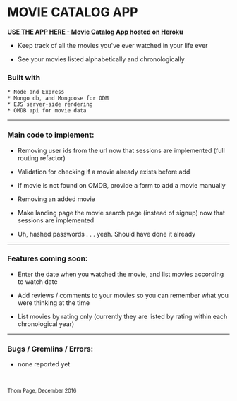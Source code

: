# MOVIE CATALOG APP

[**USE THE APP HERE - Movie Catalog App hosted on Heroku**](https://movie-catalog-app.herokuapp.com)

* Keep track of all the movies you've ever watched in your life ever

* See your movies listed alphabetically and chronologically


### Built with
	* Node and Express
	* Mongo db, and Mongoose for ODM
	* EJS server-side rendering
	* OMDB api for movie data

----
### Main code to implement:

- Removing user ids from the url now that sessions are implemented (full routing refactor)

- Validation for checking if a movie already exists before add

- If movie is not found on OMDB, provide a form to add a movie manually

- Removing an added movie

- Make landing page the movie search page (instead of signup) now that sessions are implemented

- Uh, hashed passwords . . . yeah. Should have done it already

----
### Features coming soon:

* Enter the date when you watched the movie, and list movies according to watch date

* Add reviews / comments to your movies so you can remember what you were thinking at the time

* List movies by rating only (currently they are listed by rating within each chronological year)

----
### Bugs / Gremlins / Errors:

* none reported yet

<br>


<small>Thom Page, December 2016</small>
